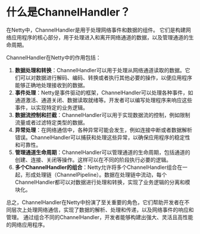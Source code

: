 # 什么是ChannelHandler？

在Netty中，ChannelHandler是用于处理网络事件和数据的组件。
它们是构建网络应用程序的核心部分，用于处理进入和离开网络通道的数据，以及管理通道的生命周期。

ChannelHandler在Netty中的作用包括：

1. **数据处理和转换**：ChannelHandler可以用于处理从网络通道读取的数据。它们可以对数据进行解码、编码、转换或者执行其他必要的操作，以便应用程序能够正确地处理接收到的数据。
2. **事件处理**：Netty是事件驱动的框架，ChannelHandler可以处理各种事件，如通道激活、通道关闭、数据读取就绪等。开发者可以编写处理程序来响应这些事件，以实现特定的业务逻辑。
3. **数据流控制和拦截**：ChannelHandler可以用于实现数据流的控制，例如限制流量或者过滤特定类型的数据。
4. **异常处理**：在网络通信中，各种异常可能会发生，例如连接中断或者数据解析错误。ChannelHandler可以捕获和处理这些异常，以确保应用程序的稳定性和可靠性。
5. **管理通道生命周期**：ChannelHandler可以管理通道的生命周期，包括通道的创建、连接、关闭等操作。这样可以在不同的阶段执行必要的逻辑。
6. **多个ChannelHandler的组合**：Netty允许将多个ChannelHandler组合在一起，形成处理链（ChannelPipeline）。数据在处理链中流动，每个ChannelHandler都可以对数据进行处理和转换，实现了业务逻辑的分离和模块化。

总之，ChannelHandler在Netty中扮演了至关重要的角色，它们帮助开发者在不同层次上处理网络通信，实现了数据的解析、处理和传递，以及网络事件的响应和管理。
通过组合不同的ChannelHandler，开发者能够构建出强大、灵活且高性能的网络应用程序。